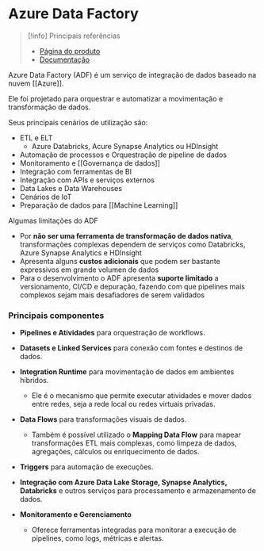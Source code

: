 # Azure Data Factory

> [!info] Principais referências
> - [Página do produto](https://azure.microsoft.com/pt-br/products/data-factory)
>- [Documentação](https://learn.microsoft.com/pt-br/azure/data-factory/introduction) 

Azure Data Factory (ADF) é um serviço de integração de dados baseado na nuvem [[Azure]].

Ele foi projetado para orquestrar e automatizar a movimentação e transformação de dados.

Seus principais cenários de utilização são:

- ETL e ELT
	- Azure Databricks, Acure Synapse Analytics ou HDInsight
- Automação de processos e Orquestração de pipeline de dados
- Monitoramento e [[Governança de dados]]
- Integração com ferramentas de BI
- Integração com APIs e serviços externos
- Data Lakes e Data Warehouses
- Cenários de IoT
- Preparação de dados para [[Machine Learning]]

Algumas limitações do ADF

- Por **não ser uma ferramenta de transformação de dados nativa**, transformações complexas dependem de serviços como Databricks, Azure Synapse Analytics e HDInsight
- Apresenta alguns **custos adicionais** que podem ser bastante expressivos em grande volumen de dados
- Para o desenvolvimento o ADF apresenta **suporte limitado** a versionamento, CI/CD e depuração, fazendo com que pipelines mais complexos sejam mais desafiadores de serem validados

### Principais componentes

- **Pipelines e Atividades** para orquestração de workflows.
    
- **Datasets e Linked Services** para conexão com fontes e destinos de dados.
    
- **Integration Runtime** para movimentação de dados em ambientes híbridos.
	- Ele é o mecanismo que permite executar atividades e mover dados entre redes, seja a rede local ou redes virtuais privadas.
    
- **Data Flows** para transformações visuais de dados.
	- Também é possível utilizado o **Mapping Data Flow** para mapear transformações ETL mais complexas, como limpeza de dados, agregações, cálculos ou enriquecimento de dados.
    
- **Triggers** para automação de execuções.
    
- **Integração com Azure Data Lake Storage, Synapse Analytics, Databricks** e outros serviços para processamento e armazenamento de dados.

- **Monitoramento e Gerenciamento**
	- Oferece ferramentas integradas para monitorar a execução de pipelines, como logs, métricas e alertas.